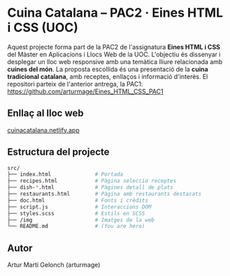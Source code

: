 # Cuina Catalana – PAC2 · Eines HTML i CSS (UOC)

Aquest projecte forma part de la PAC2 de l'assignatura **Eines HTML i CSS** del Màster en Aplicacions i Llocs Web de la UOC. L'objectiu és dissenyar i desplegar un lloc web responsive amb una temàtica lliure relacionada amb **cuines del món**. La proposta escollida és una presentació de la **cuina tradicional catalana**, amb receptes, enllaços i informació d'interès. El repositori parteix de l'anterior antrega, la PAC1: https://github.com/arturmage/Eines_HTML_CSS_PAC1  

## Enllaç al lloc web
[cuinacatalana.netlify.app](https://cuinacatalana.netlify.app/)

## Estructura del projecte

```bash
src/
├── index.html              # Portada
├── recipes.html            # Pàgina selecció receptes
├── dish-*.html             # Pàgines detall de plats
├── restaurants.html        # Pàgina amb restaurants destacats
├── doc.html                # Fonts i crèdits
├── script.js               # Interaccions DOM
├── styles.scss             # Estils en SCSS
├── /img                    # Imatges de la web
└── README.md               # (You are here)
```

## Autor
Artur Martí Gelonch (arturmage)
